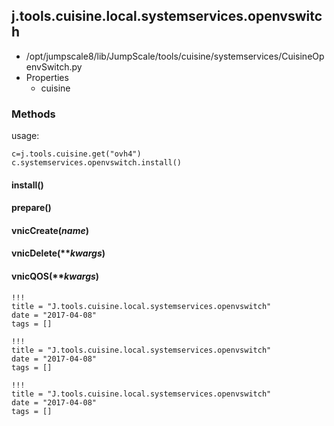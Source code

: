 <!-- toc -->
## j.tools.cuisine.local.systemservices.openvswitch

- /opt/jumpscale8/lib/JumpScale/tools/cuisine/systemservices/CuisineOpenvSwitch.py
- Properties
    - cuisine

### Methods

usage:

```
c=j.tools.cuisine.get("ovh4")
c.systemservices.openvswitch.install()
```

#### install() 

#### prepare() 

#### vnicCreate(*name*) 

#### vnicDelete(***kwargs*) 

#### vnicQOS(***kwargs*) 


```
!!!
title = "J.tools.cuisine.local.systemservices.openvswitch"
date = "2017-04-08"
tags = []
```

```
!!!
title = "J.tools.cuisine.local.systemservices.openvswitch"
date = "2017-04-08"
tags = []
```

```
!!!
title = "J.tools.cuisine.local.systemservices.openvswitch"
date = "2017-04-08"
tags = []
```
